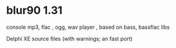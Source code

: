 blur90 1.31
======

console mp3, flac , ogg, wav player , based on bass, bassflac libs

Delphi XE source files (with warnings; an fast port)